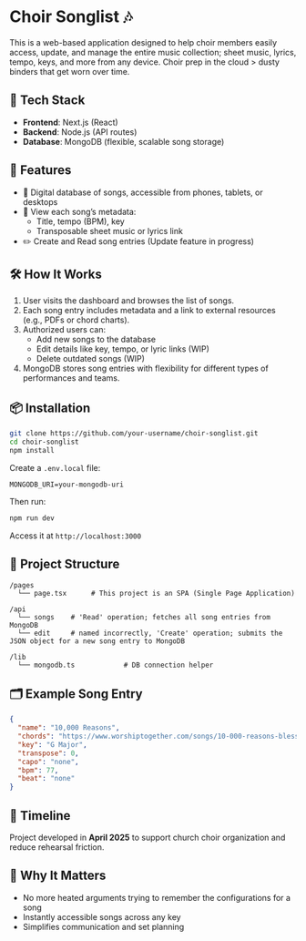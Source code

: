 # Choir Songlist 🎶

This is a web-based application designed to help choir members easily access, update, and manage the entire music collection; sheet music, lyrics, tempo, keys, and more from any device. Choir prep in the cloud > dusty binders that get worn over time.

## 🧠 Tech Stack

- **Frontend**: Next.js (React)
- **Backend**: Node.js (API routes)
- **Database**: MongoDB (flexible, scalable song storage)

## 🚀 Features

- 📜 Digital database of songs, accessible from phones, tablets, or desktops
- 🎼 View each song’s metadata: 
  - Title, tempo (BPM), key
  - Transposable sheet music or lyrics link
- ✏️ Create and Read song entries (Update feature in progress)

## 🛠️ How It Works

1. User visits the dashboard and browses the list of songs.
2. Each song entry includes metadata and a link to external resources (e.g., PDFs or chord charts).
3. Authorized users can:
   - Add new songs to the database
   - Edit details like key, tempo, or lyric links (WIP)
   - Delete outdated songs (WIP)
4. MongoDB stores song entries with flexibility for different types of performances and teams.

## 📦 Installation

```bash
git clone https://github.com/your-username/choir-songlist.git
cd choir-songlist
npm install
````

Create a `.env.local` file:

```
MONGODB_URI=your-mongodb-uri
```

Then run:

```bash
npm run dev
```

Access it at `http://localhost:3000`

## 📂 Project Structure

```
/pages
  └── page.tsx      # This project is an SPA (Single Page Application)

/api
  └── songs    # 'Read' operation; fetches all song entries from MongoDB
  └── edit     # named incorrectly, 'Create' operation; submits the JSON object for a new song entry to MongoDB

/lib
  └── mongodb.ts            # DB connection helper
```

## 🗂️ Example Song Entry

```json
{
  "name": "10,000 Reasons",
  "chords": "https://www.worshiptogether.com/songs/10-000-reasons-bless-the-lord/",
  "key": "G Major",
  "transpose": 0,
  "capo": "none",
  "bpm": 77,
  "beat": "none"
}
```

## 📅 Timeline

Project developed in **April 2025** to support church choir organization and reduce rehearsal friction.

## 🙏 Why It Matters

* No more heated arguments trying to remember the configurations for a song
* Instantly accessible songs across any key
* Simplifies communication and set planning
